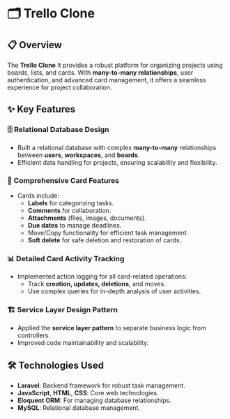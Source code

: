 # 🗂️ **Trello Clone**

## 📋 **Overview**

The **Trello Clone** It provides a robust platform for organizing projects using boards, lists, and cards. With **many-to-many relationships**, user authentication, and advanced card management, it offers a seamless experience for project collaboration.

## ✨ **Key Features**

### 🗄️ **Relational Database Design**
- Built a relational database with complex **many-to-many** relationships between **users**, **workspaces**, and **boards**.
- Efficient data handling for projects, ensuring scalability and flexibility.


### 📝 **Comprehensive Card Features**
- Cards include:
  - **Labels** for categorizing tasks.
  - **Comments** for collaboration.
  - **Attachments** (files, images, documents).
  - **Due dates** to manage deadlines.
  - Move/Copy functionality for efficient task management.
  - **Soft delete** for safe deletion and restoration of cards.

### 📊 **Detailed Card Activity Tracking**
- Implemented action logging for all card-related operations:
  - Track **creation, updates, deletions**, and moves.
  - Use complex queries for in-depth analysis of user activities.

### 🏗️ **Service Layer Design Pattern**
- Applied the **service layer pattern** to separate business logic from controllers.
- Improved code maintainability and scalability.

## 🛠️ **Technologies Used**
- **Laravel**: Backend framework for robust task management.
- **JavaScript**, **HTML**, **CSS**: Core web technologies.
- **Eloquent ORM**: For managing database relationships.
- **MySQL**: Relational database management.

